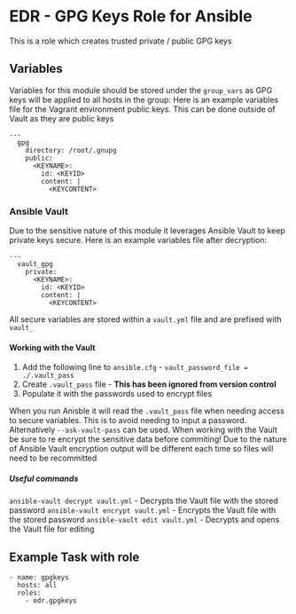 # EDR - GPG Keys Role for Ansible

This is a role which creates trusted private / public GPG keys

## Variables

Variables for this module should be stored under the `group_vars` as GPG keys will be applied to all hosts in the group: Here is an example variables file for the Vagrant environment public keys. This can be done outside of Vault as they are public keys

```
---
  gpg
    directory: /root/.gnupg
    public:
      <KEYNAME>:
        id: <KEYID>
        content: |
          <KEYCONTENT>
```

### Ansible Vault

Due to the sensitive nature of this module it leverages Ansible Vault to keep private keys secure. Here is an example variables file after decryption:

```
---
  vault_gpg
    private:
      <KEYNAME>:
        id: <KEYID>
        content: |
          <KEYCONTENT>
```

All secure variables are stored within a `vault.yml` file and are prefixed with `vault_`

#### Working with the Vault

1. Add the following line to `ansible.cfg` - `vault_password_file = ./.vault_pass`
1. Create `.vault_pass` file - **This has been ignored from version control**
1. Populate it with the passwords used to encrypt files

When you run Anisble it will read the `.vault_pass` file when needing access to secure variables. This is to avoid needing to input a password. Alternatively `--ask-vault-pass` can be used. When working with the Vault be sure to re encrypt the sensitive data before commiting! Due to the nature of Ansible Vault encryption output will be different each time so files will need to be recommitted

##### Useful commands

`ansible-vault decrypt vault.yml` - Decrypts the Vault file with the stored password
`ansible-vault encrypt vault.yml` - Encrypts the Vault file with the stored password
`ansible-vault edit vault.yml` - Decrypts and opens the Vault file for editing

## Example Task with role

```
- name: gpgkeys
  hosts: all
  roles:
    - edr.gpgkeys
```
